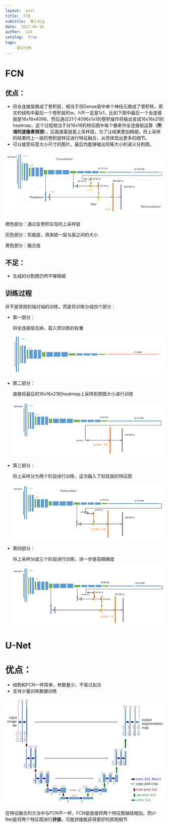 ```yaml
---
layout:  post
title:  FCN
subtitle:  再入红尘
date:  2021-04-16
author:  L&X
catalog:  true
tags:
	-语义分割
---
```


# FCN

## 优点：

* 将全连接层换成了卷积层，相当于将Dense层中单个神经元换成了卷积核，原文的结构中最后一个卷积层的w，h不一定是1x1，比如下图中最后一个全连接层是16x16x4096，然后通过21个4096x1x1的卷积操作将输出变成16x16x21的heatmap，这个过程相当于对16x16的特征图中每个像素作全连接层运算（**所谓的逐像素预测**），后面接着就是上采样层，为了让结果更加精细，将上采样的结果同上一层的卷积层特征进行特征融合，从而体现出更多的细节。
* 可以接受任意大小尺寸的图片，最后均能够输出同等大小的语义分割图。

![](\img\fcn-1.jpg)

橙色部分：通过反卷积实现的上采样层

灰色部分：剪裁层，用来统一层与层之间的大小

黄色部分：融合层
## 不足：

* 生成的分割图仍然不够精细


## 训练过程

并不是常规的端对端的训练，而是将训练分成四个部分：

* 第一部分：

  将全连接层去掉，载入预训练的权重

  ![](\img\fcn-3.jpg)

* 第二部分：

  直接将最后的16x16x21的heatmap上采样到原图大小进行训练

  ![](\img\fcn-2.jpg)

* 第三部分：

  将上采样分为两个阶段进行训练，这次融入了较低层的特征图

  ![](\img\fcn-4.jpg)

* 第四部分：

  将上采样分成三个阶段进行训练，进一步提高精确度

  ![](\img\fcn-5.jpg)

# U-Net

# 优点：

* 结构和FCN一样简单，参数量少，不易过拟合
* 支持少量训练数据训练

![](\img\fcn-1.png)

在特征融合的方法中与FCN不一样，FCN是直接将两个特征图越级相加，而U-Net是将两个特征图进行**拼接**，可能拼接能获得更好的原图细节



